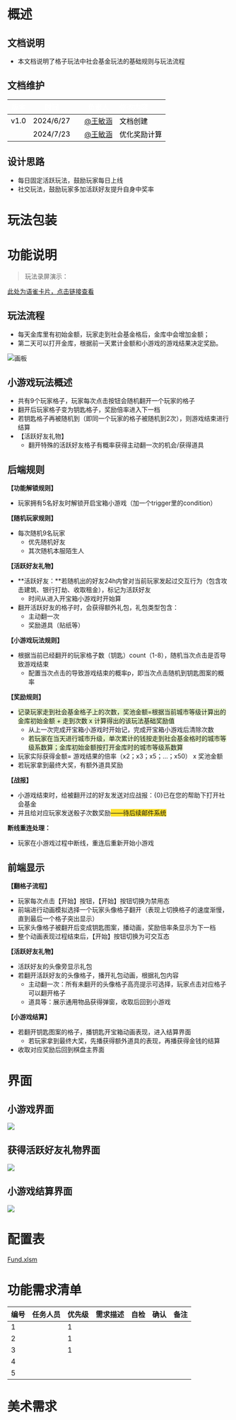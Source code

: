 # 概述
## 文档说明
+ 本文档说明了格子玩法中社会基金玩法的基础规则与玩法流程

## 文档维护
| <font style="color:white;">版本</font> | <font style="color:white;">时间</font> | | <font style="color:white;">负责人</font> | <font style="color:white;">修改内容</font> |
| --- | :---: | --- | :---: | :--- |
| <font style="color:black;">v1.0</font> | <font style="color:black;">2024/6/27</font> | | [@王敏涵](undefined/cookie-ylrqq) | <font style="color:black;">文档创建</font> |
|  | <font style="color:black;">2024/7/23</font> | | [@王敏涵](undefined/cookie-ylrqq) | <font style="color:black;">优化奖励计算</font> |


## 设计思路
+ 每日固定活跃玩法，鼓励玩家每日上线
+ 社交玩法，鼓励玩家多加活跃好友提升自身中奖率

# 玩法包装
 

# 功能说明
> 玩法录屏演示： 
>

[此处为语雀卡片，点击链接查看](https://www.yuque.com/zdlwma/kxyozs/hqw8tu5eiri3cx0v#JZvh0)

## 玩法流程
+ 每天金库里有初始金额，玩家走到社会基金格后，金库中会增加金额；
+ 第二天可以打开金库，根据前一天累计金额和小游戏的游戏结果决定奖励。

![画板](https://cdn.nlark.com/yuque/0/2024/jpeg/26927517/1719572527312-74fe0821-3200-4aaa-a89e-3daa93582190.jpeg)

## 小游戏玩法概述
+ 共有9个玩家格子，玩家每次点击按钮会随机翻开一个玩家的格子
+ 翻开后玩家格子变为钥匙格子，奖励倍率进入下一档
+ 若钥匙格子再被随机到（即同一个玩家的格子被随机到2次），则游戏结束进行结算
+ 【活跃好友礼物】
    - 翻开特殊的活跃好友格子有概率获得主动翻一次的机会/获得道具

## 后端规则
**【功能解锁规则】**

+ 玩家拥有5名好友时解锁开启宝箱小游戏（加一个trigger里的condition）

**【随机玩家规则】**

+ 每次随机9名玩家
    - 优先随机好友 
    - 其次随机本服陌生人

**【活跃好友礼物】**

+ **活跃好友：**若随机出的好友24h内曾对当前玩家发起过交互行为（包含攻击建筑、银行打劫、收取租金），标记为活跃好友
    - 时间从进入开宝箱小游戏时开始算
+ 翻开活跃好友的格子时，会获得额外礼包，礼包类型包含：
    - 主动翻一次
    - 奖励道具（贴纸等）

**【小游戏玩法规则】**

+ 根据当前已经翻开的玩家格子数（钥匙）count（1-8），随机当次点击是否导致游戏结束
    - 配置当次点击的导致游戏结束的概率p，即当次点击随机到钥匙图案的概率

**【奖励规则】**

+ <font style="background-color:#E8F7CF;">记录玩家走到社会基金格子上的次数，奖池金额=根据当前城市等级计算出的金库初始金额 + 走到次数 x 计算得出的该玩法基础奖励值</font>
    - 从上一次完成开宝箱小游戏时开始记，完成开宝箱小游戏后清除次数
    - <font style="background-color:#E8F7CF;">若玩家在当天进行城市升级，单次累计的钱按走到社会基金格时的城市等级系数算；金库初始金额按打开金库时的城市等级系数算</font>
+ 玩家实际获得金额= 游戏结果的倍率（x2；x3；x5；...；x50） x 奖池金额
+ 若玩家拿到最终大奖，有额外道具奖励

**【战报】**

+ 小游戏结束时，给被翻开过的好友发送对应战报：{0}已在您的帮助下打开社会基金
+ 并且给对应玩家发送骰子次数奖励<font style="background-color:#FBDE28;">——待后续邮件系统</font>

**断线重连处理：**

+ 玩家在小游戏过程中断线，重连后重新开始小游戏

## 前端显示
**【翻格子流程】**

+ 玩家每次点击【开始】按钮，【开始】按钮切换为禁用态
+ 前端进行动画模拟选择一个玩家头像格子翻开（表现上切换格子的速度渐慢，直到最后一个格子突出显示）
+ 玩家头像格子被翻开后变成钥匙图案，播动画，奖励倍率条显示为下一档
+ 整个动画表现过程结束后，【开始】按钮切换为可交互态

**【活跃好友礼物】**

+ 活跃好友的头像旁显示礼包
+ 若翻开活跃好友的头像格子，播开礼包动画，根据礼包内容
    - 主动翻一次：所有未翻开的头像格子高亮提示可选择，玩家点击对应格子可以翻开格子
    - 道具等：展示通用物品获得弹窗，收取后回到小游戏

**【小游戏结算】**

+ 若翻开钥匙图案的格子，播钥匙开宝箱动画表现，进入结算界面
    - 若玩家拿到最终大奖，先播获得额外道具的表现，再播获得金钱的结算
+ 收取对应奖励后回到棋盘主界面

# 界面
## 小游戏界面
![](https://cdn.nlark.com/yuque/0/2024/png/26927517/1719569821910-ccd6d0af-a50a-4076-879b-e76b7a928180.png)

## 获得活跃好友礼物界面
![](https://cdn.nlark.com/yuque/0/2024/png/26927517/1719564247926-46faaa57-98e6-4cb3-80ec-97f86d90a6bf.png)

## 小游戏结算界面
![](https://cdn.nlark.com/yuque/0/2024/png/26927517/1719564256805-1c01e18c-41ae-4917-a224-d3fa121d2b06.png)

# 配置表
[Fund.xlsm](https://snh48group.yuque.com/attachments/yuque/0/2024/xlsm/26927517/1719571251718-46535bdf-3c59-4e64-8ff0-414c8646bddd.xlsm)

# 功能需求清单
| 编号 | 任务人员 | 优先级 | 需求描述 | 自检 | 确认 | 备注 |
| --- | --- | --- | --- | --- | --- | --- |
| 1 |  | 1 |  | | | |
| 2 |  | 1 |  | | | |
| 3 |  | 1 |  | | | |
| 4 |  |  |  | | | |
| 5 | |  |  | | | |


# 美术需求
